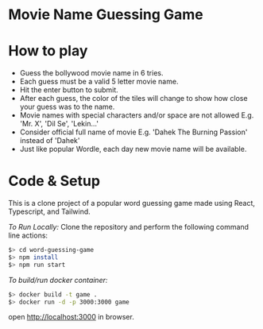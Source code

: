 # Movie Name Guessing Game

# How to play
- Guess the bollywood movie name in 6 tries. 
- Each guess must be a valid 5 letter movie name. 
- Hit the enter button to submit.
- After each guess, the color of the tiles will change to show how close your guess was to the name.
- Movie names with special characters and/or space are not allowed E.g. 'Mr. X', 'Dil Se', 'Lekin...'
- Consider official full name of movie E.g. 'Dahek The Burning Passion' instead of 'Dahek'
- Just like popular Wordle, each day new movie name will be available.

# Code & Setup
This is a clone project of a popular word guessing game made using React, Typescript, and Tailwind.

_To Run Locally:_
Clone the repository and perform the following command line actions:

```bash
$> cd word-guessing-game
$> npm install
$> npm run start
```

_To build/run docker container:_

```bash
$> docker build -t game .
$> docker run -d -p 3000:3000 game
```

open [http://localhost:3000](http://localhost:3000) in browser.


